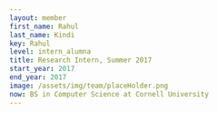 ```yaml
---
layout: member
first_name: Rahul
last_name: Kindi
key: Rahul
level: intern_alumna
title: Research Intern, Summer 2017
start_year: 2017
end_year: 2017      
image: /assets/img/team/placeHolder.png
now: BS in Computer Science at Cornell University
---
```

